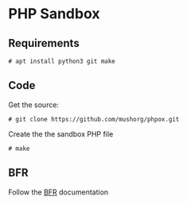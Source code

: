 # PHP Sandbox

## Requirements

`# apt install python3 git make`

## Code

Get the source:

`# git clone https://github.com/mushorg/phpox.git`

Create the the sandbox PHP file

`# make`

## BFR

Follow the [BFR](https://github.com/mushorg/BFR) documentation
